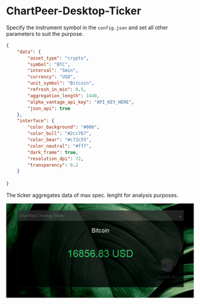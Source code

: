 # ChartPeer-Desktop-Ticker


Specify the instrument symbol in the `config.json` and set all other parameters to suit the purpose.

```json
{   
    "data": {
        "asset_type": "crypto",         
        "symbol": "BTC",
        "interval": "5min",
        "currency": "USD",
        "unit_symbol": "Bitcoin",
        "refresh_in_min": 0.5,
        "aggregation_length": 1440,
        "alpha_vantage_api_key": "API_KEY_HERE",
        "json_api": true
    },
    "interface": {
        "color_background": "#000",
        "color_bull": "#2cc767",
        "color_bear": "#c72c55",
        "color_neutral": "#fff",
        "dark_frame": true,
        "resolution_dpi": 72,
        "transparency": 0.2
    }
    
}
```
The ticker aggregates data of max spec. lenght for analysis purposes.

<img src='./demo.PNG'>
